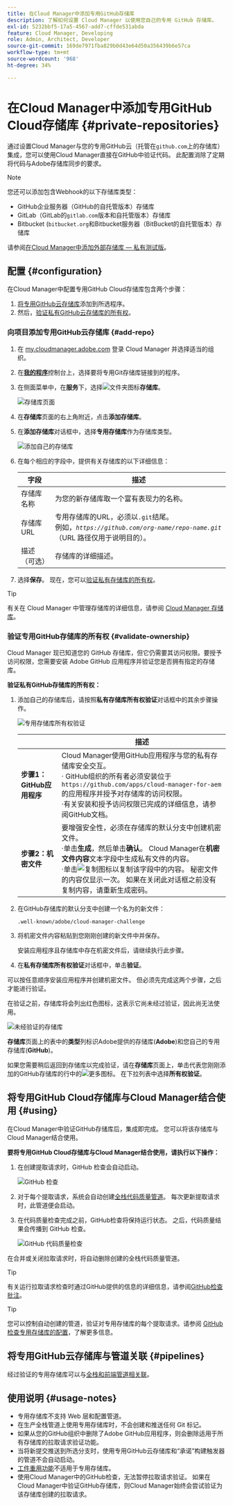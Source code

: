 ```yaml
---
title: 在Cloud Manager中添加专用GitHub存储库
description: 了解如何设置 Cloud Manager 以使用您自己的专用 GitHub 存储库。
exl-id: 5232bbf5-17a5-4567-add7-cffde531abda
feature: Cloud Manager, Developing
role: Admin, Architect, Developer
source-git-commit: 169de7971fba829b0d43e64d50a356439b6e57ca
workflow-type: tm+mt
source-wordcount: '968'
ht-degree: 34%

---
```


# 在Cloud Manager中添加专用GitHub Cloud存储库 {#private-repositories}

通过设置Cloud Manager与您的专用GitHub云（托管在`github.com`上的存储库）集成，您可以使用Cloud Manager直接在GitHub中验证代码。 此配置消除了定期将代码与Adobe存储库同步的要求。

>[!NOTE]
>
>您还可以添加包含Webhook的以下存储库类型：
>
>* GitHub企业服务器（GitHub的自托管版本）存储库
>* GitLab（GitLab的`gitlab.com`版本和自托管版本）存储库
>* Bitbucket (`bitbucket.org`和Bitbucket服务器（BitBucket的自托管版本）存储库
>
>请参阅[在Cloud Manager中添加外部存储库 — 私有测试版](/help/implementing/cloud-manager/managing-code/external-repositories.md)。

<!-- CONSIDER ADDING MORE DETAIL... THE WHY. Some key points about this capability include the following:

* **Direct Integration**: With this setup, you can directly link your private GitHub repositories to Cloud Manager, allowing for seamless code validation, deployment, and CI/CD (Continuous Integration/Continuous Deployment) pipelines without needing to maintain a separate sync process with Adobe's default Git repository.

* **Customization and Autonomy**: Companies often prefer managing their own source code repositories for security, control, and integration purposes. "Build your own GitHub" allows organizations to maintain their internal development processes while leveraging the full functionality of Cloud Manager for building, testing, and deploying AEM (Adobe Experience Manager) applications.

* **Simplified Workflow**: It reduces the overhead of synchronizing code between multiple repositories by allowing Cloud Manager to access the organization's private repository directly, making the development cycle faster and more efficient.

* **CI/CD Pipelines**: Teams can still benefit from Adobe Cloud Manager's automated build, test, and deployment processes, as the integration allows the CI/CD pipelines to pull code from the organization's own GitHub repository.

In essence, a "Build your own GitHub" in Adobe Cloud Manager empowers teams to manage their own GitHub repositories while still using the robust deployment and validation capabilities of Cloud Manager.

>[!NOTE]
>
>This feature is exclusive to public GitHub. Support for self-hosted GitHub is not available. -->

## 配置 {#configuration}

在Cloud Manager中配置专用GitHub Cloud存储库包含两个步骤：

1. [将专用GitHub云存储库](#add-repo)添加到所选程序。
1. 然后，[验证私有GitHub云存储库的所有权](#validate-ownership)。



### 向项目添加专用GitHub云存储库 {#add-repo}

1. 在 [my.cloudmanager.adobe.com](https://my.cloudmanager.adobe.com/) 登录 Cloud Manager 并选择适当的组织。

1. 在&#x200B;**[我的程序](/help/implementing/cloud-manager/navigation.md#my-programs)**&#x200B;控制台上，选择要将专用Git存储库链接到的程序。

1. 在侧面菜单中，在&#x200B;**服务**&#x200B;下，选择![文件夹图标](https://spectrum.adobe.com/static/icons/workflow_18/Smock_Folder_18_N.svg)**存储库**。

   ![存储库页面](/help/implementing/cloud-manager/managing-code/assets/repositories-tab.png)

1. 在&#x200B;**存储库**&#x200B;页面的右上角附近，点击&#x200B;**添加存储库**。

1. 在&#x200B;**添加存储库**&#x200B;对话框中，选择&#x200B;**专用存储库**&#x200B;作为存储库类型。

   ![添加自己的存储库](/help/implementing/cloud-manager/assets/repos/add-own-github.png)

1. 在每个相应的字段中，提供有关存储库的以下详细信息：

   | 字段 | 描述 |
   | --- | --- |
   | 存储库名称 | 为您的新存储库取一个富有表现力的名称。 |
   | 存储库 URL | 专用存储库的URL，必须以`.git`结尾。<br>例如，*`https://github.com/org-name/repo-name.git`*（URL 路径仅用于说明目的）。 |
   | 描述（可选） | 存储库的详细描述。 |

1. 选择&#x200B;**保存**。
现在，您可以[验证私有存储库的所有权](#validate-ownership)。

>[!TIP]
>
>有关在 Cloud Manager 中管理存储库的详细信息，请参阅 [Cloud Manager 存储库](/help/implementing/cloud-manager/managing-code/managing-repositories.md)。


### 验证专用GitHub存储库的所有权 {#validate-ownership}

Cloud Manager 现已知道您的 GitHub 存储库，但它仍需要其访问权限。要授予访问权限，您需要安装 Adobe GitHub 应用程序并验证您是否拥有指定的存储库。

**验证私有GitHub存储库的所有权：**

1. 添加自己的存储库后，请按照&#x200B;**私有存储库所有权验证**&#x200B;对话框中的其余步骤操作。

   ![专用存储库所有权验证](/help/implementing/cloud-manager/assets/repos/private-repo-validate.png)

   |  | 描述 |
   | --- | --- |
   | **步骤1： GitHub应用程序** | Cloud Manager使用GitHub应用程序与您的私有存储库安全交互。<br>· GitHub组织的所有者必须安装位于`https://github.com/apps/cloud-manager-for-aem`的应用程序并授予对存储库的访问权限。<br>·有关安装和授予访问权限已完成的详细信息，请参阅GitHub文档。 |
   | **步骤2：机密文件** | 要增强安全性，必须在存储库的默认分支中创建机密文件。<br>·单击&#x200B;**生成**，然后单击&#x200B;**确认**。 Cloud Manager在&#x200B;**机密文件内容**&#x200B;文本字段中生成私有文件的内容。<br>·单击![复制图标](https://spectrum.adobe.com/static/icons/workflow_18/Smock_Copy_18_N.svg)以复制该字段中的内容。 秘密文件的内容仅显示一次。 如果在关闭此对话框之前没有复制内容，请重新生成密码。 |

1. 在GitHub存储库的默认分支中创建一个名为的新文件：

   `.well-known/adobe/cloud-manager-challenge`

1. 将机密文件内容粘贴到您刚刚创建的新文件中并保存。

   安装应用程序且存储库中存在机密文件后，请继续执行此步骤。

1. 在&#x200B;**私有存储库所有权验证**&#x200B;对话框中，单击&#x200B;**验证**。

可以按任意顺序安装应用程序并创建机密文件。 但必须先完成这两个步骤，之后才能进行验证。

在验证之前，存储库将会列出红色图标，这表示它尚未经过验证，因此尚无法使用。

![未经验证的存储库](/help/implementing/cloud-manager/assets/repos/unvalidated-repo.png)

**存储库**&#x200B;页面上的表中的&#x200B;**类型**&#x200B;列标识Adobe提供的存储库(**Adobe**)和您自己的专用存储库(**GitHub**)。

如果您需要稍后返回到存储库以完成验证，请在&#x200B;**存储库**&#x200B;页面上，单击代表您刚刚添加的GitHub存储库的行中的![更多图标](https://spectrum.adobe.com/static/icons/workflow_18/Smock_More_18_N.svg)。 在下拉列表中选择&#x200B;**所有权验证**。



## 将专用GitHub Cloud存储库与Cloud Manager结合使用 {#using}

在Cloud Manager中验证GitHub存储库后，集成即完成。 您可以将该存储库与Cloud Manager结合使用。

**要将专用GitHub Cloud存储库与Cloud Manager结合使用，请执行以下操作：**

1. 在创建提取请求时，GitHub 检查会自动启动。

   ![GitHub 检查](/help/implementing/cloud-manager/assets/repos/github-checks.png)

1. 对于每个提取请求，系统会自动创建[全栈代码质量管道](/help/implementing/cloud-manager/configuring-pipelines/introduction-ci-cd-pipelines.md)。 每次更新提取请求时，此管道便会启动。

1. 在代码质量检查完成之前，GitHub检查将保持运行状态。 之后，代码质量结果会传播到 GitHub 检查。

   ![GitHub 代码质量检查](/help/implementing/cloud-manager/assets/repos/github-code-quality.png)

在合并或关闭拉取请求时，将自动删除创建的全栈代码质量管道。

>[!TIP]
>
>有关运行拉取请求检查时通过GitHub提供的信息的详细信息，请参阅[GitHub检查批注](github-annotations.md)。

>[!TIP]
>
>您可以控制自动创建的管道，验证对专用存储库的每个提取请求。请参阅 [GitHub 检查专用存储库的配置](github-check-config.md)，了解更多信息。



## 将专用GitHub云存储库与管道关联 {#pipelines}

经过验证的专用存储库可以与[全栈和前端管道相关联](/help/implementing/cloud-manager/configuring-pipelines/introduction-ci-cd-pipelines.md)。



## 使用说明 {#usage-notes}

* 专用存储库不支持 Web 层和配置管道。
* 在生产全栈管道上使用专用存储库时，不会创建和推送任何 Git 标记。
* 如果从您的GitHub组织中删除了Adobe GitHub应用程序，则会删除适用于所有存储库的拉取请求验证功能。
* 当将新提交推送到所选分支时，使用专用GitHub云存储库和“承诺”构建触发器的管道不会自动启动。
* [工件重用功能](/help/implementing/cloud-manager/getting-access-to-aem-in-cloud/setting-up-project.md#build-artifact-reuse)不适用于专用存储库。
* 使用Cloud Manager中的GitHub检查，无法暂停拉取请求验证。
如果在Cloud Manager中验证GitHub存储库，则Cloud Manager始终会尝试验证为该存储库创建的拉取请求。
